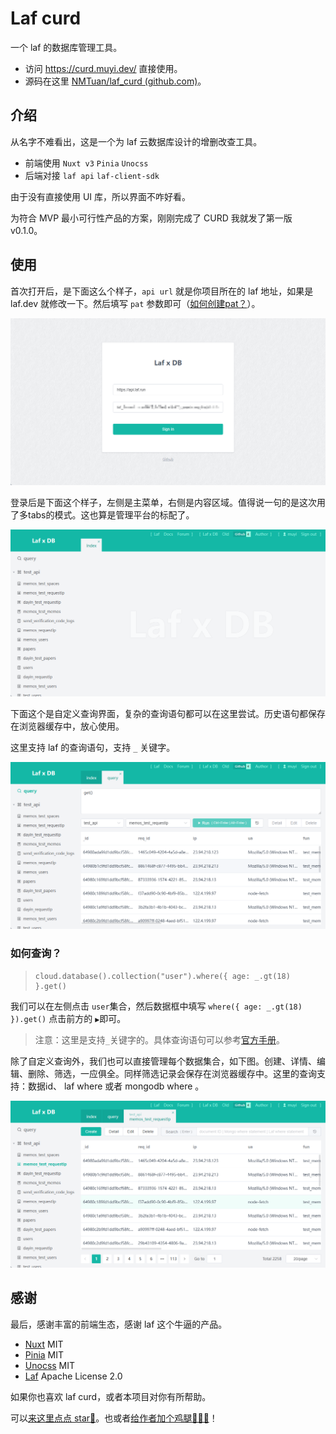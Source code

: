 # Laf curd

一个 laf 的数据库管理工具。

- 访问 https://curd.muyi.dev/ 直接使用。
- 源码在这里 [NMTuan/laf_curd (github.com)](https://github.com/NMTuan/laf_curd)。

## 介绍

从名字不难看出，这是一个为 laf 云数据库设计的增删改查工具。

- 前端使用 `Nuxt v3` `Pinia` `Unocss`
- 后端对接 `laf api` `laf-client-sdk`

由于没有直接使用 UI 库，所以界面不咋好看。

为符合 MVP 最小可行性产品的方案，刚刚完成了 CURD 我就发了第一版 v0.1.0。

## 使用

首次打开后，是下面这么个样子，`api url` 就是你项目所在的 laf 地址，如果是 laf.dev 就修改一下。然后填写 `pat` 参数即可（[如何创建pat？](https://doc.laf.run/guide/cli/#登录)）。

![img](README/image-20230716135559277.png)

登录后是下面这个样子，左侧是主菜单，右侧是内容区域。值得说一句的是这次用了多tabs的模式。这也算是管理平台的标配了。

![img](README/image-20230716135635973.png)

下面这个是自定义查询界面，复杂的查询语句都可以在这里尝试。历史语句都保存在浏览器缓存中，放心使用。

这里支持 laf 的查询语句，支持 `_` 关键字。

![image-20230716135655742](README/image-20230716135655742.png)

### 如何查询？

> ```
> cloud.database().collection("user").where({ age: _.gt(18) }.get()
> ```

我们可以在左侧点击 `user`集合，然后数据框中填写 `where({ age: _.gt(18) }).get()` 点击前方的 `▶`即可。

> 注意：这里是支持`_`关键字的。具体查询语句可以参考[官方手册](https://doc.laf.run/guide/db/find.html)。

除了自定义查询外，我们也可以直接管理每个数据集合，如下图。创建、详情、编辑、删除、筛选，一应俱全。同样筛选记录会保存在浏览器缓存中。这里的查询支持：数据id、 laf where 或者 mongodb where 。

![image-20230716135712479](README/image-20230716135712479.png)

## 感谢

最后，感谢丰富的前端生态，感谢 laf 这个牛逼的产品。

- [Nuxt](https://github.com/nuxt/nuxt) MIT
- [Pinia](https://github.com/vuejs/pinia) MIT
- [Unocss](https://github.com/unocss/unocss) MIT
- [Laf](https://github.com/labring/laf) Apache License 2.0

如果你也喜欢 laf curd，或者本项目对你有所帮助。

可以[来这里点点 star🌟](https://github.com/NMTuan/laf_curd)。也或者[给作者加个鸡腿🍗🍗🍗](https://www.muyi.dev/sponsor)！
